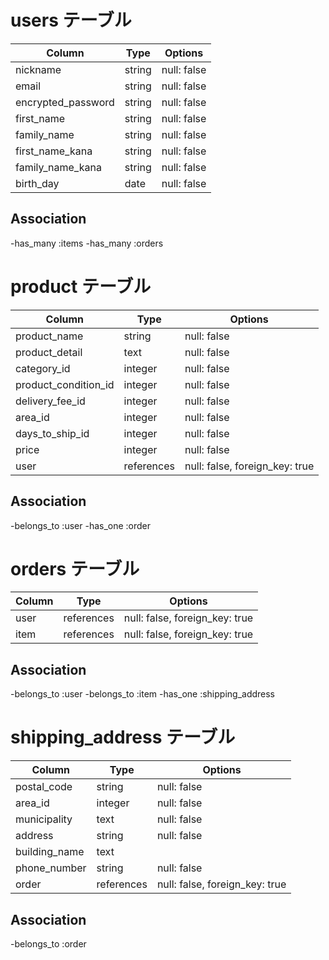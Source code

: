 # users テーブル

|     Column          |  Type  |   Options   |
| ------------------- | ------ | ----------- |
| nickname            | string | null: false |
| email               | string | null: false |
| encrypted_password  | string | null: false |
| first_name          | string | null: false |
| family_name         | string | null: false |
| first_name_kana     | string | null: false |
| family_name_kana    | string | null: false |
| birth_day           | date   | null: false |


## Association

-has_many :items
-has_many :orders

#  product テーブル

| Column               | Type       | Options                        |
| -------------------- | ---------- | ------------------------------ |
| product_name         | string     | null: false                    |
| product_detail       | text       | null: false                    |
| category_id          | integer    | null: false                    |
| product_condition_id | integer    | null: false                    |
| delivery_fee_id      | integer    | null: false                    |
| area_id              | integer    | null: false                    |
| days_to_ship_id      | integer    | null: false                    |
| price                | integer    | null: false                    |
| user                 | references | null: false, foreign_key: true |


## Association

-belongs_to :user
-has_one    :order

# orders テーブル

| Column        |   Type      |   Options                      |
| ------------- | ----------- | ------------------------------ |
| user          | references  | null: false, foreign_key: true |
| item          | references  | null: false, foreign_key: true |

## Association

-belongs_to :user
-belongs_to :item
-has_one    :shipping_address

# shipping_address テーブル

| Column           |   Type      |   Options                      |
| ---------------- | ----------- | ------------------------------ |
| postal_code      | string      | null: false                    |
| area_id          | integer     | null: false                    |
| municipality     | text        | null: false                    |
| address          | string      | null: false                    |
| building_name    | text        |                                |
| phone_number     | string      | null: false                    |
| order            | references  | null: false, foreign_key: true |      

## Association

-belongs_to :order







